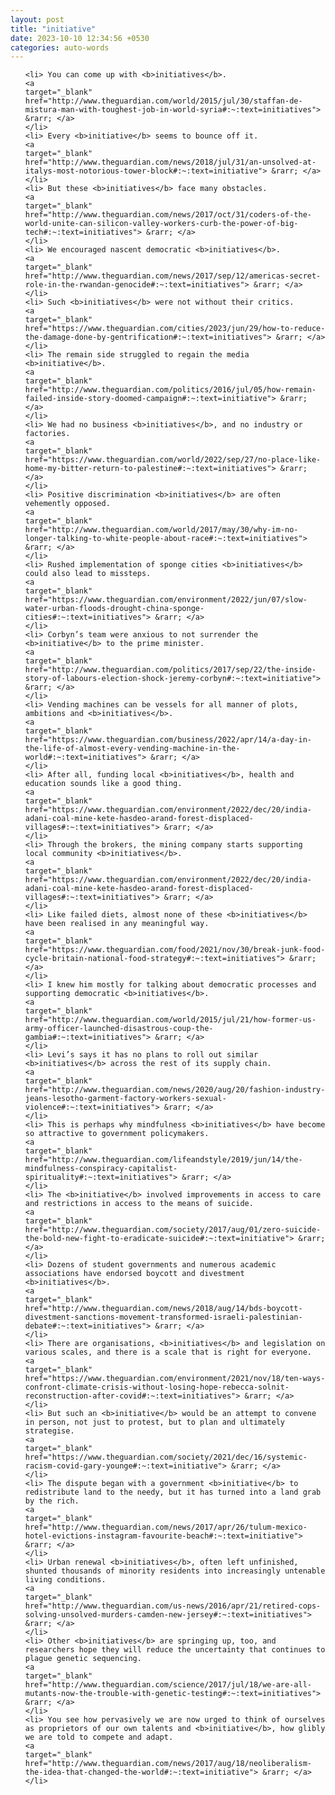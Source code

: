 ```yaml
---
layout: post
title: "initiative"
date: 2023-10-10 12:34:56 +0530
categories: auto-words
---
```

<ol>

    <li> You can come up with <b>initiatives</b>.
    <a 
    target="_blank" 
    href="http://www.theguardian.com/world/2015/jul/30/staffan-de-mistura-man-with-toughest-job-in-world-syria#:~:text=initiatives"> &rarr; </a>
    </li>
    <li> Every <b>initiative</b> seems to bounce off it.
    <a 
    target="_blank" 
    href="http://www.theguardian.com/news/2018/jul/31/an-unsolved-at-italys-most-notorious-tower-block#:~:text=initiative"> &rarr; </a>
    </li>
    <li> But these <b>initiatives</b> face many obstacles.
    <a 
    target="_blank" 
    href="http://www.theguardian.com/news/2017/oct/31/coders-of-the-world-unite-can-silicon-valley-workers-curb-the-power-of-big-tech#:~:text=initiatives"> &rarr; </a>
    </li>
    <li> We encouraged nascent democratic <b>initiatives</b>.
    <a 
    target="_blank" 
    href="http://www.theguardian.com/news/2017/sep/12/americas-secret-role-in-the-rwandan-genocide#:~:text=initiatives"> &rarr; </a>
    </li>
    <li> Such <b>initiatives</b> were not without their critics.
    <a 
    target="_blank" 
    href="https://www.theguardian.com/cities/2023/jun/29/how-to-reduce-the-damage-done-by-gentrification#:~:text=initiatives"> &rarr; </a>
    </li>
    <li> The remain side struggled to regain the media <b>initiative</b>.
    <a 
    target="_blank" 
    href="http://www.theguardian.com/politics/2016/jul/05/how-remain-failed-inside-story-doomed-campaign#:~:text=initiative"> &rarr; </a>
    </li>
    <li> We had no business <b>initiatives</b>, and no industry or factories.
    <a 
    target="_blank" 
    href="https://www.theguardian.com/world/2022/sep/27/no-place-like-home-my-bitter-return-to-palestine#:~:text=initiatives"> &rarr; </a>
    </li>
    <li> Positive discrimination <b>initiatives</b> are often vehemently opposed.
    <a 
    target="_blank" 
    href="http://www.theguardian.com/world/2017/may/30/why-im-no-longer-talking-to-white-people-about-race#:~:text=initiatives"> &rarr; </a>
    </li>
    <li> Rushed implementation of sponge cities <b>initiatives</b> could also lead to missteps.
    <a 
    target="_blank" 
    href="https://www.theguardian.com/environment/2022/jun/07/slow-water-urban-floods-drought-china-sponge-cities#:~:text=initiatives"> &rarr; </a>
    </li>
    <li> Corbyn’s team were anxious to not surrender the <b>initiative</b> to the prime minister.
    <a 
    target="_blank" 
    href="http://www.theguardian.com/politics/2017/sep/22/the-inside-story-of-labours-election-shock-jeremy-corbyn#:~:text=initiative"> &rarr; </a>
    </li>
    <li> Vending machines can be vessels for all manner of plots, ambitions and <b>initiatives</b>.
    <a 
    target="_blank" 
    href="https://www.theguardian.com/business/2022/apr/14/a-day-in-the-life-of-almost-every-vending-machine-in-the-world#:~:text=initiatives"> &rarr; </a>
    </li>
    <li> After all, funding local <b>initiatives</b>, health and education sounds like a good thing.
    <a 
    target="_blank" 
    href="https://www.theguardian.com/environment/2022/dec/20/india-adani-coal-mine-kete-hasdeo-arand-forest-displaced-villages#:~:text=initiatives"> &rarr; </a>
    </li>
    <li> Through the brokers, the mining company starts supporting local community <b>initiatives</b>.
    <a 
    target="_blank" 
    href="https://www.theguardian.com/environment/2022/dec/20/india-adani-coal-mine-kete-hasdeo-arand-forest-displaced-villages#:~:text=initiatives"> &rarr; </a>
    </li>
    <li> Like failed diets, almost none of these <b>initiatives</b> have been realised in any meaningful way.
    <a 
    target="_blank" 
    href="https://www.theguardian.com/food/2021/nov/30/break-junk-food-cycle-britain-national-food-strategy#:~:text=initiatives"> &rarr; </a>
    </li>
    <li> I knew him mostly for talking about democratic processes and supporting democratic <b>initiatives</b>.
    <a 
    target="_blank" 
    href="http://www.theguardian.com/world/2015/jul/21/how-former-us-army-officer-launched-disastrous-coup-the-gambia#:~:text=initiatives"> &rarr; </a>
    </li>
    <li> Levi’s says it has no plans to roll out similar <b>initiatives</b> across the rest of its supply chain.
    <a 
    target="_blank" 
    href="http://www.theguardian.com/news/2020/aug/20/fashion-industry-jeans-lesotho-garment-factory-workers-sexual-violence#:~:text=initiatives"> &rarr; </a>
    </li>
    <li> This is perhaps why mindfulness <b>initiatives</b> have become so attractive to government policymakers.
    <a 
    target="_blank" 
    href="http://www.theguardian.com/lifeandstyle/2019/jun/14/the-mindfulness-conspiracy-capitalist-spirituality#:~:text=initiatives"> &rarr; </a>
    </li>
    <li> The <b>initiative</b> involved improvements in access to care and restrictions in access to the means of suicide.
    <a 
    target="_blank" 
    href="http://www.theguardian.com/society/2017/aug/01/zero-suicide-the-bold-new-fight-to-eradicate-suicide#:~:text=initiative"> &rarr; </a>
    </li>
    <li> Dozens of student governments and numerous academic associations have endorsed boycott and divestment <b>initiatives</b>.
    <a 
    target="_blank" 
    href="http://www.theguardian.com/news/2018/aug/14/bds-boycott-divestment-sanctions-movement-transformed-israeli-palestinian-debate#:~:text=initiatives"> &rarr; </a>
    </li>
    <li> There are organisations, <b>initiatives</b> and legislation on various scales, and there is a scale that is right for everyone.
    <a 
    target="_blank" 
    href="https://www.theguardian.com/environment/2021/nov/18/ten-ways-confront-climate-crisis-without-losing-hope-rebecca-solnit-reconstruction-after-covid#:~:text=initiatives"> &rarr; </a>
    </li>
    <li> But such an <b>initiative</b> would be an attempt to convene in person, not just to protest, but to plan and ultimately strategise.
    <a 
    target="_blank" 
    href="https://www.theguardian.com/society/2021/dec/16/systemic-racism-covid-gary-younge#:~:text=initiative"> &rarr; </a>
    </li>
    <li> The dispute began with a government <b>initiative</b> to redistribute land to the needy, but it has turned into a land grab by the rich.
    <a 
    target="_blank" 
    href="http://www.theguardian.com/news/2017/apr/26/tulum-mexico-hotel-evictions-instagram-favourite-beach#:~:text=initiative"> &rarr; </a>
    </li>
    <li> Urban renewal <b>initiatives</b>, often left unfinished, shunted thousands of minority residents into increasingly untenable living conditions.
    <a 
    target="_blank" 
    href="http://www.theguardian.com/us-news/2016/apr/21/retired-cops-solving-unsolved-murders-camden-new-jersey#:~:text=initiatives"> &rarr; </a>
    </li>
    <li> Other <b>initiatives</b> are springing up, too, and researchers hope they will reduce the uncertainty that continues to plague genetic sequencing.
    <a 
    target="_blank" 
    href="http://www.theguardian.com/science/2017/jul/18/we-are-all-mutants-now-the-trouble-with-genetic-testing#:~:text=initiatives"> &rarr; </a>
    </li>
    <li> You see how pervasively we are now urged to think of ourselves as proprietors of our own talents and <b>initiative</b>, how glibly we are told to compete and adapt.
    <a 
    target="_blank" 
    href="http://www.theguardian.com/news/2017/aug/18/neoliberalism-the-idea-that-changed-the-world#:~:text=initiative"> &rarr; </a>
    </li>